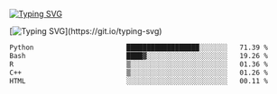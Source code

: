 [![Typing SVG](https://readme-typing-svg.demolab.com?font=Fira+Code&duration=1&pause=1000&center=true&vCenter=true&width=435&lines=Ivy+Streeter)](https://git.io/typing-svg)

[![Typing SVG](https://readme-typing-svg.demolab.com?font=Fira+Code&pause=1000&center=true&width=435&lines=Hello%2C+nice+to+meet+you!;I+am+a+researcher+in+biotech.;I+am+interested+in+bioinformatics.;I+am+self-taught+and+love+learning.;Feel+free+to+reach+out!)](https://git.io/typing-svg)
<!--START_SECTION:waka-->

```txt
Python                       ██████████████████░░░░░░░   71.39 %
Bash                         ████▓░░░░░░░░░░░░░░░░░░░░   19.26 %
R                            ▒░░░░░░░░░░░░░░░░░░░░░░░░   01.36 %
C++                          ▒░░░░░░░░░░░░░░░░░░░░░░░░   01.26 %
HTML                         ░░░░░░░░░░░░░░░░░░░░░░░░░   00.11 %
```

<!--END_SECTION:waka-->
